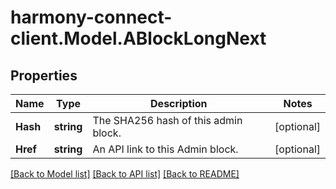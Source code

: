 # harmony-connect-client.Model.ABlockLongNext
## Properties

Name | Type | Description | Notes
------------ | ------------- | ------------- | -------------
**Hash** | **string** | The SHA256 hash of this admin block. | [optional] 
**Href** | **string** | An API link to this Admin block. | [optional] 

[[Back to Model list]](../README.md#documentation-for-models) [[Back to API list]](../README.md#documentation-for-api-endpoints) [[Back to README]](../README.md)

